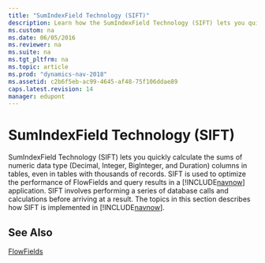 ```yaml
---
title: "SumIndexField Technology (SIFT)"
description: Learn how the SumIndexField Technology (SIFT) lets you quickly calculate the sums of numeric data type (Decimal, Integer, BigInteger, and Duration) columns in tables.
ms.custom: na
ms.date: 06/05/2016
ms.reviewer: na
ms.suite: na
ms.tgt_pltfrm: na
ms.topic: article
ms.prod: "dynamics-nav-2018"
ms.assetid: c2b6f5eb-ac99-4645-af48-75f106ddae89
caps.latest.revision: 14
manager: edupont
---
```

# SumIndexField Technology (SIFT)
SumIndexField Technology \(SIFT\) lets you quickly calculate the sums of numeric data type \(Decimal, Integer, BigInteger, and Duration\) columns in tables, even in tables with thousands of records. SIFT is used to optimize the performance of FlowFields and query results in a [!INCLUDE[navnow](includes/navnow_md.md)] application. SIFT involves performing a series of database calls and calculations before arriving at a result. The topics in this section describes how SIFT is implemented in [!INCLUDE[navnow](includes/navnow_md.md)].  
  
## See Also  
 [FlowFields](FlowFields.md)